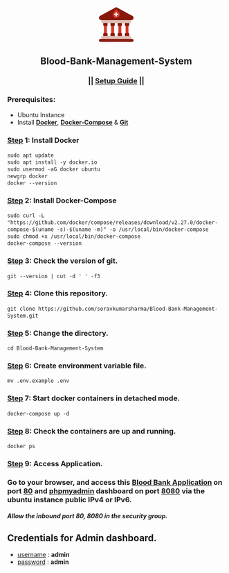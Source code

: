<div align="center">
  <img src="./Blood_Bank/images/favicon.png" alt="logo" width="80" height="80">
  <h2>Blood-Bank-Management-System</h2>
  <h3>|| <ins>Setup Guide</ins> ||</h3>
</div>

### Prerequisites:
- Ubuntu Instance
- Install <ins>**Docker**</ins>, <ins>**Docker-Compose**</ins> & <ins>**Git**</ins>

### <ins>Step</ins> 1: Install Docker
```
sudo apt update
sudo apt install -y docker.io
sudo usermod -aG docker ubuntu
newgrp docker
docker --version
```

### <ins>Step</ins> 2: Install Docker-Compose
```
sudo curl -L "https://github.com/docker/compose/releases/download/v2.27.0/docker-compose-$(uname -s)-$(uname -m)" -o /usr/local/bin/docker-compose
sudo chmod +x /usr/local/bin/docker-compose
docker-compose --version
```

### <ins>Step</ins> 3: Check the version of git.
```
git --version | cut -d ' ' -f3
```

### <ins>Step</ins> 4: Clone this repository.
```
git clone https://github.com/soravkumarsharma/Blood-Bank-Management-System.git
```

### <ins>Step</ins> 5: Change the directory.
```
cd Blood-Bank-Management-System
```

### <ins>Step</ins> 6: Create environment variable file.
```
mv .env.example .env
```
### <ins>Step</ins> 7: Start docker containers in detached mode.
```
docker-compose up -d
```

### <ins>Step</ins> 8: Check the containers are up and running.
```
docker ps
```

### <ins>Step</ins> 9: Access Application.
### Go to your browser, and access this <ins>**Blood Bank Application**</ins> on port <ins>**80**</ins> and <ins>**phpmyadmin**</ins> dashboard on port <ins>**8080**</ins> via the ubuntu instance public IPv4 or IPv6.

#### ***Allow the inbound port 80, 8080 in the security group.***

## Credentials for Admin dashboard.
- <ins>username</ins> : **admin**
- <ins>password</ins> : **admin**




